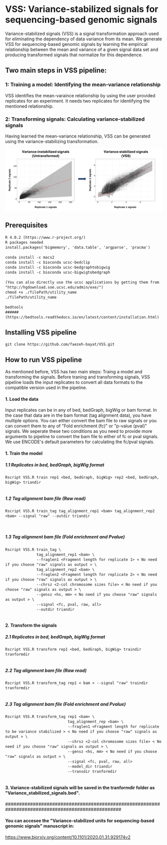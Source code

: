 # VSS: Variance-stabilized signals for sequencing-based genomic signals

Variance-stabilized signals (VSS) is a signal transformation approach used for eliminating the dependency of data variance from its mean. We generate VSS for sequencing-based genomic signals by learning the empirical relationship between the mean and variance of a given signal data set and producing transformed signals that normalize for this dependence.
## Two main steps in VSS pipeline:
### 1: Training a model: Identifying the mean-variance relationship
VSS identifies the mean-varaince relationship by using the user provided replicates for an experiment. It needs two replicates for identifying the mentioned relationship.
### 2: Transforming signals: Calculating variance-stabilized signals
Having learned the mean-variance relationship, VSS can be generated using the variance-stabilizing transformation. 



<img src="https://github.com/faezeh-bayat/Variance-stabilized-units-for-sequencing-based-genomic-signals/blob/master/bin/VSS_general_schematic/VSS_schematic.png" width="800"/>



## Prerequisites
```
R 4.0.2 (https://www.r-project.org/)
R packages needed
install.packages('bigmemory', 'data.table', 'argparse', 'pracma')

conda install -c macs2
conda install -c bioconda ucsc-bedclip
conda install -c bioconda ucsc-bedgraphtobigwig
conda install -c bioconda ucsc-bigwigtobedgraph

(You can also directly use the ucsc applications by getting them from "http://hgdownload.soe.ucsc.edu/admin/exe/")
chmod +x ./filePath/utility_name
./filePath/utility_name

bedtools
######(https://bedtools.readthedocs.io/en/latest/content/installation.html)
```

## Installing VSS pipeline
```
git clone https://github.com/faezeh-bayat/VSS.git
```

## How to run VSS pipeline
As mentioned before, VSS has two main steps: Traing a model and transforming the signals. Before traning and transforming signals, VSS pipeline loads the input replicates to convert all data formats to the compatible version used in the pipeline. 

#### 1. Load the data
Input replicates can be in any of bed, bedGraph, bigWig or bam format. In the case that data are in the bam format (tag alignment data), you have multiple options. You can either convert the bam file to raw signals or you can convert them to any of "Fold enrichment (fc)" or "p-value (pval)" signals. We seperate these two conditions as you need to provide more arguments to pipeline to convert the bam file to either of fc or pval signals. We use ENCODE's default parameters for calculating the fc/pval signals.

#### 1. Train the model
##### 1.1 Replicates in bed, bedGraph, bigWig format
```
Rscript VSS.R train rep1 <bed, bedGraph, bigWig> rep2 <bed, bedGraph, bigWig> triandir
               
```

##### 1.2 Tag alignment bam file (Raw read)
```
Rscript VSS.R train_tag tag_alignment_rep1 <bam> tag_alignment_rep2 <bam> --signal "raw" --outdir triandir
              
         
```
##### 1.3 Tag alignment bam file (Fold enrichment and Pvalue)
```
Rscript VSS.R train_tag \
              tag_alignment_rep1 <bam> \
              --fraglen1 <Fragment length for replicate 1> < No need if you choose "raw" signals as output > \
              tag_alignment_rep2 <bam> \
              --fraglen2 <Fragment length for replicate 2> < No need if you choose "raw" signals as output > \
              --chrsz <2-col chromosome sizes file> < No need if you choose "raw" signals as output > \
              --gensz <hs, mm> < No need if you choose "raw" signals as output > \
              --signal <fc, pval, raw, all> 
              --outdir triandir
         
```
#### 2. Transform the signals
##### 2.1 Replicates in bed, bedGraph, bigWig format
```
Rscript VSS.R transform rep1 <bed, bedGraph, bigWig> traindir tranformdir
               
```
##### 2.2 Tag alignment bam file (Raw read)
```
Rscript VSS.R transform_tag rep1 < bam > --signal "raw" traindir tranformdir
               
```
##### 2.3 Tag alignment bam file (Fold enrichment and Pvalue)
```
Rscript VSS.R transform_tag rep1 <bam> \
                            tag_alignment_rep <bam> \
                            --fraglen1 <Fragment length for replicate to be variance stabilized > < No need if you choose "raw" signals as output > \
                            --chrsz <2-col chromosome sizes file> < No need if you choose "raw" signals as output > \
                            --gensz <hs, mm> < No need if you choose "raw" signals as output > \
                            --signal <fc, pval, raw, all> 
                            --model_dir triandir
                            --transdir tranformdir
               
```



#### 3. Variance-stabilized signals will be saved in the tranformdir folder as "Variance_stabilized_signals.bed".


##################################################################################################

#### You can accesee the "Variance-stabilized units for sequencing-based genomic signals" manuscript in:
https://www.biorxiv.org/content/10.1101/2020.01.31.929174v2

